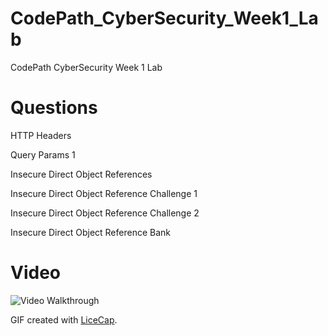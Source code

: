 # CodePath_CyberSecurity_Week1_Lab
CodePath CyberSecurity Week 1 Lab
# Questions
HTTP Headers

Query Params 1 

Insecure Direct Object References

Insecure Direct Object Reference Challenge 1

Insecure Direct Object Reference Challenge 2

Insecure Direct Object Reference Bank 


# Video

<img src='https://imgur.com/a/lLrKa83' title='Video Walkthrough' width='' alt='Video Walkthrough' />

GIF created with [LiceCap](http://www.cockos.com/licecap/).
